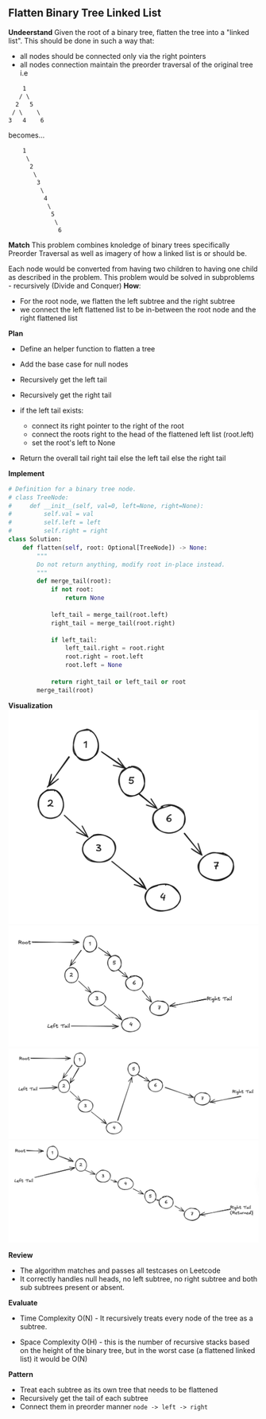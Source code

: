 ## Flatten Binary Tree Linked List
**Undeerstand**
Given the root of a binary tree, flatten the tree into a "linked list". This should be done in such a way that:
- all nodes should be connected only via the right pointers
- all nodes connection maintain the preorder traversal of the original tree
i.e

```
    1
   / \
  2   5
 / \    \
3   4    6
``` 
becomes...
```
    1
     \
      2
       \
        3
         \
          4
           \
            5
             \
              6
```

**Match**
This problem combines knoledge of binary trees specifically Preorder Traversal as well as imagery of how a linked list is or should be.

Each node would be converted from having two children to having one child as described in the problem. 
This problem would be solved in subproblems - recursively (Divide and Conquer)
**How**:
- For the root node, we flatten the left subtree and the right subtree
- we connect the left flattened list to be in-between the root node and the right flattened list 

**Plan**
- Define an helper function to flatten a tree

- Add the base case for null nodes

- Recursively get the left tail

- Recursively get the right tail

- if the left tail exists:
    - connect its right pointer to the right of the root
    - connect the roots right to the head of the flattened left list (root.left)
    - set the root's left to None

- Return the overall tail right tail  else the left tail else the right tail


**Implement**
```py
# Definition for a binary tree node.
# class TreeNode:
#     def __init__(self, val=0, left=None, right=None):
#         self.val = val
#         self.left = left
#         self.right = right
class Solution:
    def flatten(self, root: Optional[TreeNode]) -> None:
        """
        Do not return anything, modify root in-place instead.
        """
        def merge_tail(root):
            if not root:
                return None
            
            left_tail = merge_tail(root.left)
            right_tail = merge_tail(root.right)

            if left_tail:
                left_tail.right = root.right
                root.right = root.left
                root.left = None
            
            return right_tail or left_tail or root
        merge_tail(root)
```

**Visualization**
!['Subproblem'](./subproblem.png)
!['Tails'](./tail_indicators.png)
!['Connecting tails Visualization'](./connect_tails.png)
!['Flattened Result'](./resulting%20list.png)

**Review**
- The algorithm matches and passes all testcases on Leetcode
- It correctly handles null heads, no left subtree, no right subtree and both sub subtrees present or absent.

**Evaluate**
- Time Complexity O(N) - It recursively treats every node of the tree as a subtree.

- Space Complexity O(H) - this is the number of recursive stacks based on the height of the binary tree, but in the worst case (a flattened linked list) it would be O(N)

**Pattern**
- Treat each subtree as its own tree that needs to be flattened
- Recursively get the tail of each subtree
- Connect them in preorder manner `node -> left -> right`